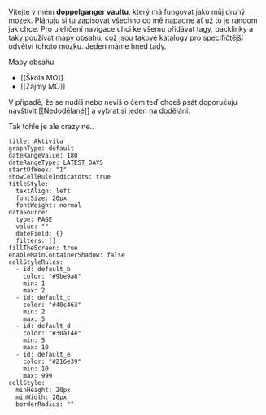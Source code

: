 
Vítejte v mém **doppelganger vaultu**, který má fungovat jako můj druhý mozek. Plánuju si tu zapisovat všechno co mě napadne ať už to je random jak chce. Pro ulehčení navigace chci ke všemu přidávat tagy, backlinky a taky používat mapy obsahu, což jsou takové katalogy pro specifičtější odvětví tohoto mozku. Jeden máme hned tady.

Mapy obsahu
- [[Škola MO]]
- [[Zájmy MO]]

V případě, že se nudíš nebo nevíš o čem teď chceš psát doporučuju navštívit [[Nedodělané]] a vybrat si jeden na dodělání.

Tak tohle je ale crazy ne..
```contributionGraph
title: Aktivita
graphType: default
dateRangeValue: 180
dateRangeType: LATEST_DAYS
startOfWeek: "1"
showCellRuleIndicators: true
titleStyle:
  textAlign: left
  fontSize: 20px
  fontWeight: normal
dataSource:
  type: PAGE
  value: ""
  dateField: {}
  filters: []
fillTheScreen: true
enableMainContainerShadow: false
cellStyleRules:
  - id: default_b
    color: "#9be9a8"
    min: 1
    max: 2
  - id: default_c
    color: "#40c463"
    min: 2
    max: 5
  - id: default_d
    color: "#30a14e"
    min: 5
    max: 10
  - id: default_e
    color: "#216e39"
    min: 10
    max: 999
cellStyle:
  minHeight: 20px
  minWidth: 20px
  borderRadius: ""

```
